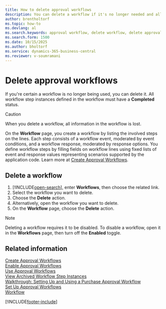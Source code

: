 ```yaml
---
title: How to delete approval workflows
description: You can delete a workflow if it's no longer needed and all its step instances have a **Completed** status.
author: brentholtorf
ms.topic: how-to
ms.devlang: al
ms.search.keywords: approval workflow, delete workflow, delete approval workflow
ms.search.form: 1500
ms.date: 10/15/2025
ms.author: bholtorf
ms.service: dynamics-365-business-central
ms.reviewer: v-soumramani
---
```


# Delete approval workflows

If you're certain a workflow is no longer being used, you can delete it. All workflow step instances defined in the workflow must have a **Completed** status.

> [!CAUTION]
> When you delete a workflow, all information in the workflow is lost.

On the **Workflow** page, you create a workflow by listing the involved steps on the lines. Each step consists of a workflow event, moderated by event conditions, and a workflow response, moderated by response options. You define workflow steps by filling fields on workflow lines using fixed lists of event and response values representing scenarios supported by the application code. Learn more at [Create Approval Workflows](across-how-to-create-workflows.md).

## Delete a workflow

1. [!INCLUDE[open-search](includes/open-search.md)], enter **Workflows**, then choose the related link.
2. Select the workflow you want to delete.
3. Choose the **Delete** action.
4. Alternatively, open the workflow you want to delete.
5. On the **Workflow** page, choose the **Delete** action.

> [!NOTE]
> Deleting a workflow requires it to be disabled. To disable a workflow, open it in the **Workflows** page, then turn off the **Enabled** toggle.

## Related information

[Create Approval Workflows](across-how-to-create-workflows.md)  
[Enable Approval Workflows](across-how-to-enable-workflows.md)  
[Use Approval Workflows](across-use-workflows.md)  
[View Archived Workflow Step Instances](across-how-to-view-archived-workflow-step-instances.md)  
[Walkthrough: Setting Up and Using a Purchase Approval Workflow](walkthrough-setting-up-and-using-a-purchase-approval-workflow.md)  
[Set Up Approval Workflows](across-set-up-workflows.md)  
[Workflow](across-workflow.md)  

[!INCLUDE[footer-include](includes/footer-banner.md)]
